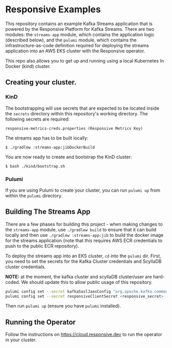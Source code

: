 # Responsive Examples

This repository contains an example Kafka Streams application that is powered
by the Responsive Platform for Kafka Streams. There are two modules: the
`streams-app` module, which contains the application logic (described below),
and the `pulumi` module, which contains the infrastructure-as-code definition
required for deploying the streams application into an AWS EKS cluster with
the Responsive operator.

This repo also allows you to get up and running using a local Kubernetes In Docker
(kind) cluster.

## Creating your cluster.
### KinD

The bootstrapping will use secrets that are expected to be located inside the `secrets`
directory within this repository's working directory. The following secrets are required:

```
responsive-metrics-creds.properties (Responsive Metrics Key)
```

The streams app has to be built locally:

```
$ ./gradlew :streams-app:jibDockerBuild
```

You are now ready to create and bootstrap the KinD cluster:
```
$ bash ./kind/bootstrap.sh
```

### Pulumi
If you are using Pulumi to create your cluster, you can run `pulumi up` from within the 
`pulumi` directory.

## Building The Streams App

There are a few phases for building this project - when making changes to the
`streams-app` module, use `./gradlew build` to ensure that it can build locally
and then use `./gradlew :streams-app:jib` to build the docker image for the
streams application (note that this requires AWS ECR credentials to push to
the public ECR repository).

To deploy the streams app into an EKS cluster, `cd` into the `pulumi` dir. First,
you need to set the secrets for the Kafka Cluster credentials and ScyllaDB cluster 
credentials. 

**NOTE:** at the moment, the kafka cluster and scyllaDB cluster/user are hard-coded.
We should update this to allow public usage of this repository.

```bash
pulumi config set --secret kafkaSaslJaasConfig "org.apache.kafka.common.security.plain.PlainLoginModule required username='<USERNAME>' password='<PASSWORD>';" 
pulumi config set --secret responsiveClientSecret <responsive_secret>
```

Then run `pulumi up` (ensure you have `pulumi` installed).

## Running the Operator
Follow the instructions on https://cloud.responsive.dev to run the operator in your cluster.